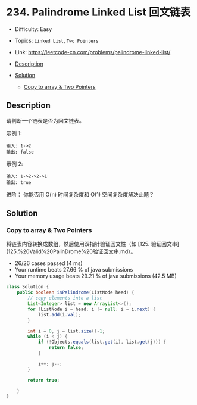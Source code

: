 <!-- omit in toc -->
# 234. Palindrome Linked List 回文链表

- Difficulty: Easy
- Topics: `Linked List`, `Two Pointers`
- Link: https://leetcode-cn.com/problems/palindrome-linked-list/

- [Description](#description)
- [Solution](#solution)
  - [Copy to array & Two Pointers](#copy-to-array--two-pointers)

## Description

请判断一个链表是否为回文链表。

示例 1:
```
输入: 1->2
输出: false
```
示例 2:
```
输入: 1->2->2->1
输出: true
```
进阶：
你能否用 O(n) 时间复杂度和 O(1) 空间复杂度解决此题？

## Solution

### Copy to array & Two Pointers

将链表内容转换成数组，然后使用双指针验证回文性（如 [125. 验证回文串](125.%20Valid%20PalinDrome%20验证回文串.md）。

- 26/26 cases passed (4 ms)
- Your runtime beats 27.66 % of java submissions
- Your memory usage beats 29.21 % of java submissions (42.5 MB)

```java
class Solution {
    public boolean isPalindrome(ListNode head) {
        // copy elements into a list
        List<Integer> list = new ArrayList<>();
        for (ListNode i = head; i != null; i = i.next) {
            list.add(i.val);
        }

        int i = 0, j = list.size()-1;
        while (i < j) {
            if (!Objects.equals(list.get(i), list.get(j))) {
                return false;
            }

            i++; j--;
        }

        return true;

    }
}
```
